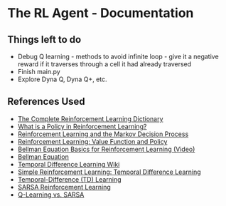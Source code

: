 # The RL Agent - Documentation 

## Things left to do
- Debug Q learning - methods to avoid infinite loop - give it a negative reward if it traverses through a cell it had already traversed 
- Finish main.py
- Explore Dyna Q, Dyna Q+, etc. 

## References Used 
- [The Complete Reinforcement Learning Dictionary](https://towardsdatascience.com/the-complete-reinforcement-learning-dictionary-e16230b7d24e#f366)
- [What is a Policy in Reinforcement Learning?](https://www.baeldung.com/cs/ml-policy-reinforcement-learning)
- [Reinforcement Learning and the Markov Decision Process](https://medium.com/analytics-vidhya/reinforcement-learning-and-the-markov-decision-process-f0a8e65f2b0f)
- [Reinforcement Learning: Value Function and Policy](https://medium.com/analytics-vidhya/reinforcement-learning-value-function-and-policy-c22f5bd1d1b0)
- [Bellman Equation Basics for Reinforcement Learning (Video) ](https://www.youtube.com/watch?v=14BfO5lMiuk)
- [Bellman Equation](https://www.geeksforgeeks.org/bellman-equation/)
- [Temporal Difference Learning Wiki](https://en.wikipedia.org/wiki/Temporal_difference_learning)
- [Simple Reinforcement Learning: Temporal Difference Learning](https://medium.com/@violante.andre/simple-reinforcement-learning-temporal-difference-learning-e883ea0d65b0)
- [Temporal-Difference (TD) Learning](https://towardsdatascience.com/temporal-difference-learning-47b4a7205ca8#:~:text=TD(0),along%20the%20way%20reward%20obtained.)
- [SARSA Reinforcement Learning](https://www.geeksforgeeks.org/sarsa-reinforcement-learning/)
- [Q-Learning vs. SARSA](https://www.baeldung.com/cs/q-learning-vs-sarsa)
